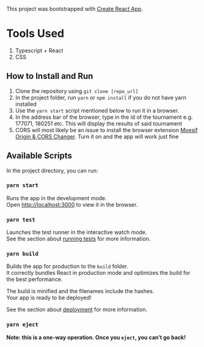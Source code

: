This project was bootstrapped with [Create React App](https://github.com/facebook/create-react-app).

# Tools Used
1. Typescript + React
2. CSS

## How to Install and Run
1. Clone the repository using `git clone [repo_url]`
2. In the project folder, run `yarn` or `npm install` if you do not have yarn installed
3. Use the `yarn start` script mentioned below to run it in a browser.
4. In the address bar of the browser, type in the id of the tournament e.g. 177071, 180251 etc. This will display the results of said tournament
5. CORS will most likely be an issue to install the browser extension [Moesif Origin & CORS Changer](https://chrome.google.com/webstore/detail/moesif-orign-cors-changer/digfbfaphojjndkpccljibejjbppifbc). Turn it on and the app will work just fine

## Available Scripts

In the project directory, you can run:

### `yarn start`

Runs the app in the development mode.<br />
Open [http://localhost:3000](http://localhost:3000) to view it in the browser.

### `yarn test`

Launches the test runner in the interactive watch mode.<br />
See the section about [running tests](https://facebook.github.io/create-react-app/docs/running-tests) for more information.

### `yarn build`

Builds the app for production to the `build` folder.<br />
It correctly bundles React in production mode and optimizes the build for the best performance.

The build is minified and the filenames include the hashes.<br />
Your app is ready to be deployed!

See the section about [deployment](https://facebook.github.io/create-react-app/docs/deployment) for more information.

### `yarn eject`

**Note: this is a one-way operation. Once you `eject`, you can’t go back!**
